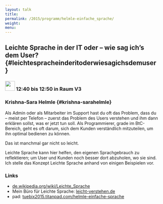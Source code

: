 ```yaml
---
layout: talk
title:
permalink: /2015/programm/helmle-einfache_sprache/
weight: 
menu:
---
```

## Leichte Sprache in der IT oder – wie sag ich’s dem User? {#leichtespracheinderitoderwiesagichsdemuser}

### <img height = "32" src="../../../images/lightning.svg"> 12:40 bis 12:50 in Raum V3

### Krishna-Sara Helmle {#krishna-sarahelmle}

Als Admin oder als Mitarbeiter im Support hast du oft das Problem, dass du
– meist per Telefon – zuerst das Problem des Users verstehen und ihm dann
erklären sollst, was er jetzt tun soll.
Als Programmierer, grade im BtC-Bereich, geht es oft darum, sich dem Kunden
verständlich mitzuteilen, um ihn optimal bedienen zu können.

Das ist manchmal gar nicht so leicht.

Leichte Sprache kann hier helfen, den eigenen Sprachgebrauch zu
reflektieren; um User und Kunden noch besser dort abzuholen, wo sie sind.
Ich stelle das Konzept Leichte Sprache anhand von einigen Beispielen vor.

### Links

- <a href="https://de.wikipedia.org/wiki/Leichte_Sprache" target="_blank">de.wikipedia.org/wiki/Leichte_Sprache</a>
- Mein Büro für Leichte Sprache: <a href="http://www.leicht-verstehen.de" target="_blank">leicht-verstehen.de</a>
- pad: <a href="https://tuebix2015.titanpad.com/helmle-einfache-sprache" target="_blank">tuebix2015.titanpad.com/helmle-einfache-sprache</a>
